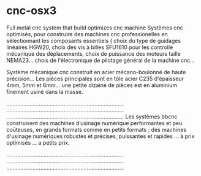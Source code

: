 # cnc-osx3
Full metal cnc system that build optimizes cnc machine
Systèmes cnc optimisés, pour construire des machines cnc professionelles en sélectionnant les composants essentiels ( choix du type de guidages linéaires HGW20, choix des vis à billes SFU1610 pour les controlle mécanique des déplacements, choix de puissance des moteurs taille NEMA23... chois de l'électronique de pilotage général de la machine cnc...

Système mécanique cnc construit en acier mécano-boulonné de haute précision... 
Les pièces principales sont en tôle acier C235 d'épaisseur 4mm, 5mm et 6mm... 
une petite dizaine de pièces est en aluminium finement usiné dans la masse.

............................................................................
............................................................................
............................................................................
Les systèmes bbcnc construisent des machines d’usinage numérique performantes et peu coûteuses, 
en grands formats comme en petits formats ; des machines d'usinage numériques robustes et précises, 
puissantes et rapides … à prix optimisés … a petits prix.

............................................................................
............................................................................
............................................................................


